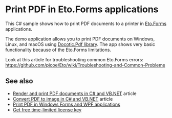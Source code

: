 # Print PDF in Eto.Forms applications
This C# sample shows how to print PDF documents to a printer in [Eto.Forms](https://github.com/picoe/Eto) applications.

The demo application allows you to print PDF documents on Windows, Linux, and macOS using [Docotic.Pdf library](https://bitmiracle.com/pdf-library/). The app shows very basic functionality because of the Eto.Forms limitations.

Look at this article for troubleshooting common Eto.Forms errors:  
https://github.com/picoe/Eto/wiki/Troubleshooting-and-Common-Problems

## See also
* [Render and print PDF documents in C# and VB.NET](https://bitmiracle.com/pdf-library/draw-print-pdf.aspx) article
* [Convert PDF to image in C# and VB.NET](https://bitmiracle.com/pdf-library/convert-pdf-to-image.aspx) article
* [Print PDF in Windows Forms and WPF applications](/Samples/Draw%20and%20print%20PDF/PrintPdf)
* [Get free time-limited license key](https://bitmiracle.com/pdf-library/download-pdf-library.aspx)
